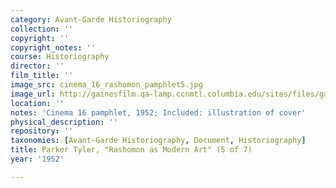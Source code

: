 ```yaml
---
category: Avant-Garde Historiography
collection: ''
copyright: ''
copyright_notes: ''
course: Historiography
director: ''
film_title: ''
image_src: cinema_16_rashomon_pamphlet5.jpg
image_url: http://gainesfilm.qa-lamp.ccnmtl.columbia.edu/sites/files/gainesfilm/images/cinema_16_rashomon_pamphlet5.jpg
location: ''
notes: 'Cinema 16 pamphlet, 1952; Included: illustration of cover'
physical_description: ''
repository: ''
taxonomies: [Avant-Garde Historiography, Document, Historiography]
title: Parker Tyler, "Rashomon as Modern Art" (5 of 7)
year: '1952'

---
```

